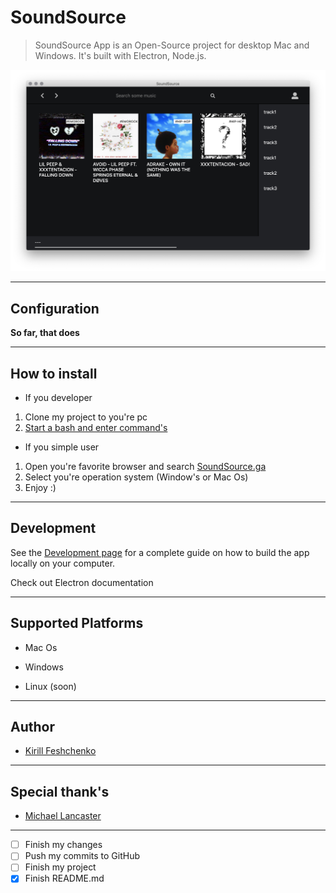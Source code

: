 # SoundSource

> SoundSource App is an Open-Source project for desktop Mac and Windows. 
> It's built with Electron, Node.js.

![Version 1.1.3 ](https://github.com/0susboy0/SoundSource/blob/master/img/Screen%20Shot%202019-04-29%20at%208.35.24%20PM.png)


---------------------------------

## Configuration

**__So far, that does__**

---------------------------------

## How to install

- If you developer
 1. Clone my project to you're pc
 2. [Start a bash and enter command's](docs/Developer.md)
 




- If you simple user
 1. Open you're favorite browser and search [SoundSource.ga](https://soundsource.ga)
 2. Select you're operation system (Window's or Mac Os)
 3. Enjoy :)


---------------------------------

## Development

See the [Development page](docs/Developer.md) for a complete guide on how to build the app locally on your computer.

Check out Electron documentation


---------------------------------

## Supported Platforms

- Mac Os

- Windows

- Linux (soon)

---------------------------------

## Author

- [Kirill Feshchenko](github.com/0susboy0)

---------------------------------

## Special thank's 

- [Michael Lancaster](https://github.com/weblancaster)

---------------------------------

- [ ] Finish my changes
- [ ] Push my commits to GitHub
- [ ] Finish my project
- [X] Finish README.md

